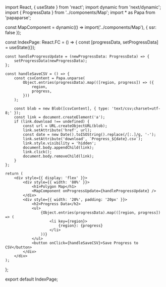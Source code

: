 import React, { useState } from 'react';
import dynamic from 'next/dynamic';
import { ProgressData } from '../components/Map';
import * as Papa from 'papaparse';

const MapComponent = dynamic(() => import('../components/Map'), { ssr: false });

const IndexPage: React.FC = () => {
    const [progressData, setProgressData] = useState<ProgressData>({});

    const handleProgressUpdate = (newProgressData: ProgressData) => {
        setProgressData(newProgressData);
    };

    const handleSaveCSV = () => {
        const csvContent = Papa.unparse(
            Object.entries(progressData).map(([region, progress]) => ({
                region,
                progress,
            }))
        );

        const blob = new Blob([csvContent], { type: 'text/csv;charset=utf-8;' });
        const link = document.createElement('a');
        if (link.download !== undefined) {
            const url = URL.createObjectURL(blob);
            link.setAttribute('href', url);
            const date = new Date().toISOString().replace(/[:.]/g, '-');
            link.setAttribute('download', `Progress_${date}.csv`);
            link.style.visibility = 'hidden';
            document.body.appendChild(link);
            link.click();
            document.body.removeChild(link);
        }
    };

    return (
        <div style={{ display: 'flex' }}>
            <div style={{ width: '80%' }}>
                <h1>Polygon Map</h1>
                <MapComponent onProgressUpdate={handleProgressUpdate} />
            </div>
            <div style={{ width: '20%', padding: '20px' }}>
                <h2>Progress Data</h2>
                <ul>
                    {Object.entries(progressData).map(([region, progress]) => (
                        <li key={region}>
                            {region}: {progress}
                        </li>
                    ))}
                </ul>
                <button onClick={handleSaveCSV}>Save Progress to CSV</button>
            </div>
        </div>
    );
};

export default IndexPage;
